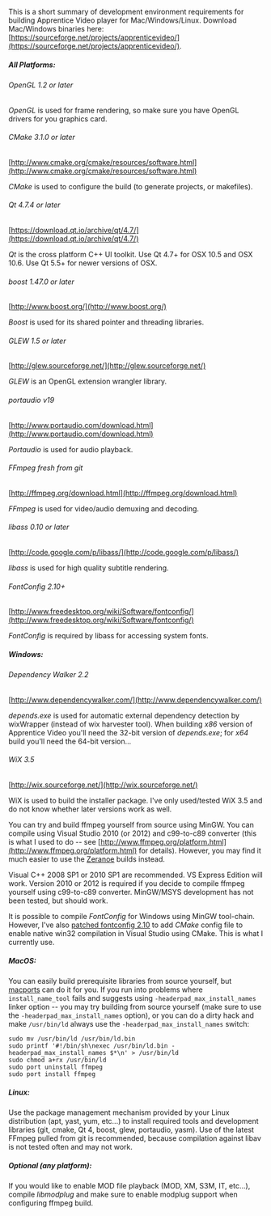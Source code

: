 This is a short summary of development environment requirements for building Apprentice Video player for Mac/Windows/Linux. Download Mac/Windows binaries here: [https://sourceforge.net/projects/apprenticevideo/](https://sourceforge.net/projects/apprenticevideo/).

##### All Platforms:
###### OpenGL 1.2 or later
*OpenGL* is used for frame rendering, so make sure you have OpenGL drivers for you graphics card.

###### CMake 3.1.0 or later
[http://www.cmake.org/cmake/resources/software.html](http://www.cmake.org/cmake/resources/software.html)

*CMake* is used to configure the build (to generate projects, or makefiles).

###### Qt 4.7.4 or later
[https://download.qt.io/archive/qt/4.7/](https://download.qt.io/archive/qt/4.7/)

*Qt* is the cross platform C++ UI toolkit.  Use Qt 4.7+ for OSX 10.5 and OSX 10.6.  Use Qt 5.5+ for newer versions of OSX.

###### boost 1.47.0 or later
[http://www.boost.org/](http://www.boost.org/)

*Boost* is used for its shared pointer and threading libraries.

###### GLEW 1.5 or later
[http://glew.sourceforge.net/](http://glew.sourceforge.net/)

*GLEW* is an OpenGL extension wrangler library.

###### portaudio v19
[http://www.portaudio.com/download.html](http://www.portaudio.com/download.html)

*Portaudio* is used for audio playback.

###### FFmpeg fresh from git
[http://ffmpeg.org/download.html](http://ffmpeg.org/download.html)

*FFmpeg* is used for video/audio demuxing and decoding.

###### libass 0.10 or later
[http://code.google.com/p/libass/](http://code.google.com/p/libass/)

*libass* is used for high quality subtitle rendering.

###### FontConfig 2.10+
[http://www.freedesktop.org/wiki/Software/fontconfig/](http://www.freedesktop.org/wiki/Software/fontconfig/)

*FontConfig* is required by libass for accessing system fonts.

##### Windows:
###### Dependency Walker 2.2
[http://www.dependencywalker.com/](http://www.dependencywalker.com/)

*depends.exe* is used for automatic external dependency detection by wixWrapper (instead of wix harvester tool).  When building *x86* version of Apprentice Video you'll need the 32-bit version of *depends.exe*; for *x64* build you'll need the 64-bit version...

###### WiX 3.5
[http://wix.sourceforge.net/](http://wix.sourceforge.net/)

WiX is used to build the installer package.  I've only used/tested WiX 3.5 and do not know whether later versions work as well.

You can try and build ffmpeg yourself from source using MinGW.  You can compile using Visual Studio 2010 (or 2012) and c99-to-c89 converter (this is what I used to do -- see [http://www.ffmpeg.org/platform.html](http://www.ffmpeg.org/platform.html) for details).  However, you may find it much easier to use the [Zeranoe](http://ffmpeg.zeranoe.com/builds/) builds instead.

Visual C++ 2008 SP1 or 2010 SP1 are recommended. VS Express Edition will work. Version 2010 or 2012 is required if you decide to compile ffmpeg yourself using c99-to-c89 converter. MinGW/MSYS development has not been tested, but should work.

It is possible to compile *FontConfig* for Windows using MinGW
tool-chain.  However, I've also [patched fontconfig 2.10](http://sourceforge.net/projects/apprenticevideo/files/fontconfig-2.10.x-cmake-patches-for-win32/) to add
*CMake* config file to enable native win32 compilation in Visual Studio using CMake.  This is what I currently use.

##### MacOS:
You can easily build prerequisite libraries from source yourself, but [macports](http://www.macports.org/) can do it for you.  If you run into problems where `install_name_tool` fails and suggests using `-headerpad_max_install_names` linker option -- you may try building from source yourself (make sure to use the
`-headerpad_max_install_names` option), or you can do a dirty hack and make `/usr/bin/ld` always use the `-headerpad_max_install_names` switch:
```
sudo mv /usr/bin/ld /usr/bin/ld.bin
sudo printf '#!/bin/sh\nexec /usr/bin/ld.bin -headerpad_max_install_names $*\n' > /usr/bin/ld
sudo chmod a+rx /usr/bin/ld
sudo port uninstall ffmpeg
sudo port install ffmpeg
```

##### Linux:
Use the package management mechanism provided by your Linux distribution (apt, yast, yum, etc...) to install required tools and development libraries (git, cmake, Qt 4, boost, glew, portaudio, yasm).  Use of the latest FFmpeg pulled from git is recommended, because compilation against libav is not tested often and may not work.

##### Optional (any platform):
If you would like to enable MOD file playback (MOD, XM, S3M, IT, etc...), compile *libmodplug* and make sure to enable modplug support when configuring ffmpeg build.
